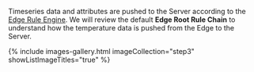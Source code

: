 Timeseries data and attributes are pushed to the Server according to the [Edge Rule Engine](/docs/edge/rule-engine/general/).
We will review the default **Edge Root Rule Chain** to understand how the temperature data is pushed from the Edge to the Server.

{% include images-gallery.html imageCollection="step3" showListImageTitles="true" %}
